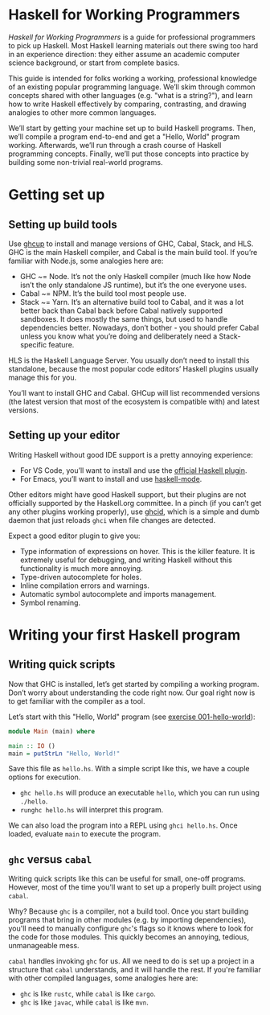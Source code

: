 # Haskell for Working Programmers

_Haskell for Working Programmers_ is a guide for professional programmers to pick up Haskell. Most Haskell learning materials out there swing too hard in an experience direction: they either assume an academic computer science background, or start from complete basics.

This guide is intended for folks working a working, professional knowledge of an existing popular programming language. We’ll skim through common concepts shared with other languages (e.g. "what is a string?"), and learn how to write Haskell effectively by comparing, contrasting, and drawing analogies to other more common languages.

We’ll start by getting your machine set up to build Haskell programs. Then, we’ll compile a program end-to-end and get a "Hello, World" program working. Afterwards, we’ll run through a crash course of Haskell programming concepts. Finally, we’ll put those concepts into practice by building some non-trivial real-world programs.

# Getting set up

## Setting up build tools

Use [ghcup](https://www.haskell.org/ghcup/) to install and manage versions of GHC, Cabal, Stack, and HLS. GHC is the main Haskell compiler, and Cabal is the main build tool. If you’re familiar with Node.js, some analogies here are:

- GHC ~= Node. It’s not the only Haskell compiler (much like how Node isn’t the only standalone JS runtime), but it’s the one everyone uses.
- Cabal ~= NPM. It’s the build tool most people use.
- Stack ~= Yarn. It’s an alternative build tool to Cabal, and it was a lot better back than Cabal back before Cabal natively supported sandboxes. It does mostly the same things, but used to handle dependencies better. Nowadays, don’t bother - you should prefer Cabal unless you know what you’re doing and deliberately need a Stack-specific feature.

HLS is the Haskell Language Server. You usually don’t need to install this standalone, because the most popular code editors’ Haskell plugins usually manage this for you.

You’ll want to install GHC and Cabal. GHCup will list recommended versions (the latest version that most of the ecosystem is compatible with) and latest versions.

## Setting up your editor

Writing Haskell without good IDE support is a pretty annoying experience:

- For VS Code, you’ll want to install and use the [official Haskell plugin](https://www.haskell.org/ghcup/).
- For Emacs, you’ll want to install and use [haskell-mode](https://github.com/haskell/haskell-mode).

Other editors might have good Haskell support, but their plugins are not officially supported by the Haskell.org committee. In a pinch (if you can’t get any other plugins working properly), use [ghcid](https://github.com/ndmitchell/ghcid), which is a simple and dumb daemon that just reloads `ghci` when file changes are detected.

Expect a good editor plugin to give you:

- Type information of expressions on hover. This is the killer feature. It is extremely useful for debugging, and writing Haskell without this functionality is much more annoying.
- Type-driven autocomplete for holes.
- Inline compilation errors and warnings.
- Automatic symbol autocomplete and imports management.
- Symbol renaming.

# Writing your first Haskell program

## Writing quick scripts

Now that GHC is installed, let’s get started by compiling a working program. Don’t worry about understanding the code right now. Our goal right now is to get familiar with the compiler as a tool.

Let’s start with this "Hello, World" program (see [exercise 001-hello-world](./exercises/001-hello-world/)):

```hs
module Main (main) where

main :: IO ()
main = putStrLn "Hello, World!"
```

Save this file as `hello.hs`. With a simple script like this, we have a couple options for execution.

- `ghc hello.hs` will produce an executable `hello`, which you can run using `./hello`.
- `runghc hello.hs` will interpret this program.

We can also load the program into a REPL using `ghci hello.hs`. Once loaded, evaluate `main` to execute the program.

## `ghc` versus `cabal`

Writing quick scripts like this can be useful for small, one-off programs. However, most of the time you'll want to set up a properly built project using `cabal`.

Why? Because `ghc` is a compiler, not a build tool. Once you start building programs that bring in other modules (e.g. by importing dependencies), you'll need to manually configure `ghc`'s flags so it knows where to look for the code for those modules. This quickly becomes an annoying, tedious, unmanageable mess.

`cabal` handles invoking `ghc` for us. All we need to do is set up a project in a structure that `cabal` understands, and it will handle the rest. If you're familiar with other compiled languages, some analogies here are:

- `ghc` is like `rustc`, while `cabal` is like `cargo`.
- `ghc` is like `javac`, while `cabal` is like `mvn`.

<!-- ## Setting up a proper Cabal project -->

<!--

# Learning the language

## Before we start, tips and tricks

- Bidirectional type inference
- Minimal syntax
- Parentheses
- Separate namespaces
- Language pragmas
- Compiler errors and warnings
- Using libraries that do fancy stuff you don’t understand
- Approaching libraries in general
- Type signatures are much stronger in Haskell

## Taking apart Hello, World

- How modules work
  - Modules are in Haskell, packages are in Cabal
  - Modules map to the file system
- Evaluation model (why we need monads)

[ Maybe do this before tips and tricks? Do tips and tricks when we start _writing_. ]

## Weird new things

- ADTs
- Data constructors vs. Type constructors
- newtype vs. type synonyms

## Analogies

- Typeclasses and interfaces

-->
